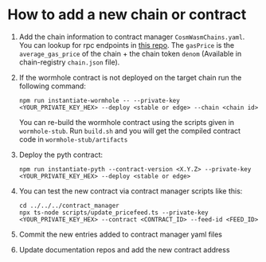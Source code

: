 # How to add a new chain or contract

1. Add the chain information to contract manager `CosmWasmChains.yaml`. You can lookup for rpc endpoints in [this repo](https://github.com/cosmos/chain-registry). The `gasPrice` is the `average_gas_price` of the chain + the chain token `denom` (Available in chain-registry `chain.json` file).
2. If the wormhole contract is not deployed on the target chain run the following command:

   ```
   npm run instantiate-wormhole -- --private-key <YOUR_PRIVATE_KEY_HEX> --deploy <stable or edge> --chain <chain id>
   ```

   You can re-build the wormhole contract using the scripts given in `wormhole-stub`.
   Run `build.sh` and you will get the compiled contract code in `wormhole-stub/artifacts`

3. Deploy the pyth contract:

   ```
   npm run instantiate-pyth --contract-version <X.Y.Z> --private-key <YOUR_PRIVATE_KEY_HEX> --deploy <stable or edge>
   ```

4. You can test the new contract via contract manager scripts like this:

   ```
   cd ../../../contract_manager
   npx ts-node scripts/update_pricefeed.ts --private-key <YOUR_PRIVATE_KEY_HEX> --contract <CONTRACT_ID> --feed-id <FEED_ID>
   ```

5. Commit the new entries added to contract manager yaml files
6. Update documentation repos and add the new contract address
